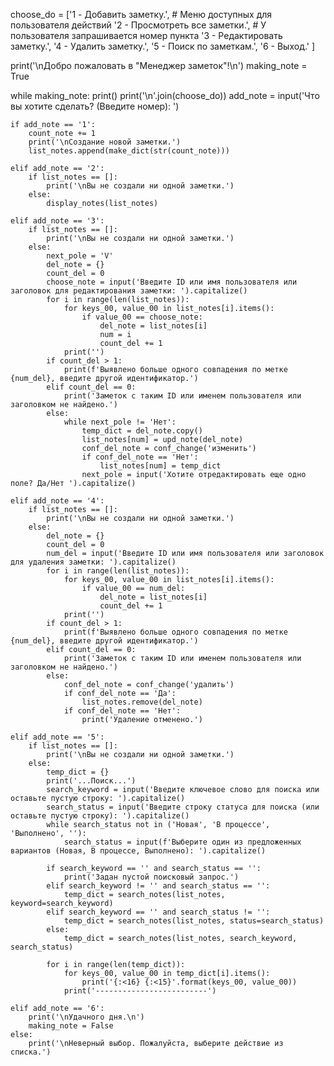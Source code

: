 choose_do = ['1 - Добавить заметку.',               # Меню доступных для пользователя действий
             '2 - Просмотреть все заметки.',        # У пользователя запрашивается номер пункта
             '3 - Редактировать заметку.',
             '4 - Удалить заметку.',
             '5 - Поиск по заметкам.',
             '6 - Выход.'
             ]

print('\nДобро пожаловать в "Менеджер заметок"!\n')
making_note = True

while making_note:
    print()
    print('\n'.join(choose_do))
    add_note = input('Что вы хотите сделать? (Введите номер): ')

    if add_note == '1':
        count_note += 1
        print('\nСоздание новой заметки.')
        list_notes.append(make_dict(str(count_note)))

    elif add_note == '2':
        if list_notes == []:
            print('\nВы не создали ни одной заметки.')
        else:
            display_notes(list_notes)

    elif add_note == '3':
        if list_notes == []:
            print('\nВы не создали ни одной заметки.')
        else:
            next_pole = 'V'
            del_note = {}
            count_del = 0
            choose_note = input('Введите ID или имя пользователя или заголовок для редактирования заметки: ').capitalize()
            for i in range(len(list_notes)):
                for keys_00, value_00 in list_notes[i].items():
                    if value_00 == choose_note:         
                        del_note = list_notes[i]      
                        num = i
                        count_del += 1 
                print('')
            if count_del > 1:
                print(f'Выявлено больше одного совпадения по метке {num_del}, введите другой идентификатор.')
            elif count_del == 0:
                print('Заметок с таким ID или именем пользователя или заголовком не найдено.')
            else:
                while next_pole != 'Нет':
                    temp_dict = del_note.copy()
                    list_notes[num] = upd_note(del_note)
                    conf_del_note = conf_change('изменить')
                    if conf_del_note == 'Нет':
                        list_notes[num] = temp_dict
                    next_pole = input('Хотите отредактировать еще одно поле? Да/Нет ').capitalize()

    elif add_note == '4':
        if list_notes == []:
            print('\nВы не создали ни одной заметки.')
        else:
            del_note = {} 
            count_del = 0 
            num_del = input('Введите ID или имя пользователя или заголовок для удаления заметки: ').capitalize()
            for i in range(len(list_notes)):
                for keys_00, value_00 in list_notes[i].items():
                    if value_00 == num_del: 
                        del_note = list_notes[i] 
                        count_del += 1 
                print('')
            if count_del > 1:
                print(f'Выявлено больше одного совпадения по метке {num_del}, введите другой идентификатор.')
            elif count_del == 0:
                print('Заметок с таким ID или именем пользователя или заголовком не найдено.')
            else:
                conf_del_note = conf_change('удалить')
                if conf_del_note == 'Да':
                    list_notes.remove(del_note) 
                if conf_del_note == 'Нет':
                    print('Удаление отменено.')

    elif add_note == '5':
        if list_notes == []:
            print('\nВы не создали ни одной заметки.')
        else:
            temp_dict = {}
            print('...Поиск...')
            search_keyword = input('Введите ключевое слово для поиска или оставьте пустую строку: ').capitalize()
            search_status = input('Введите строку статуса для поиска (или оставьте пустую строку): ').capitalize()
            while search_status not in ('Новая', 'В процессе', 'Выполнено', ''):
                search_status = input(f'Выберите один из предложенных вариантов (Новая, В процессе, Выполнено): ').capitalize()

            if search_keyword == '' and search_status == '':
                print('Задан пустой поисковый запрос.')
            elif search_keyword != '' and search_status == '':
                temp_dict = search_notes(list_notes, keyword=search_keyword)
            elif search_keyword == '' and search_status != '':
                temp_dict = search_notes(list_notes, status=search_status)
            else:
                temp_dict = search_notes(list_notes, search_keyword, search_status)

            for i in range(len(temp_dict)):
                for keys_00, value_00 in temp_dict[i].items():
                    print('{:<16} {:<15}'.format(keys_00, value_00))
                print('-------------------------')

    elif add_note == '6':
        print('\nУдачного дня.\n')
        making_note = False
    else:
        print('\nНеверный выбор. Пожалуйста, выберите действие из списка.')
